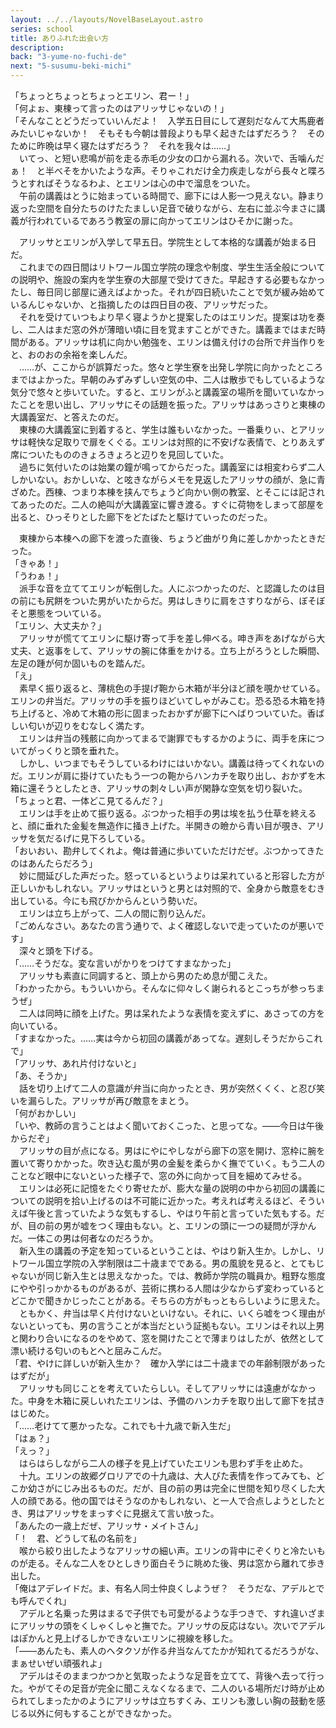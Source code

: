 ```yaml
---
layout: ../../layouts/NovelBaseLayout.astro
series: school
title: ありふれた出会い方
description: 
back: "3-yume-no-fuchi-de"
next: "5-susumu-beki-michi"
---
```


「ちょっとちょっとちょっとエリン、君ー！」
<br>
「何よぉ、東棟って言ったのはアリッサじゃないの！」
<br>
「そんなことどうだっていいんだよ！　入学五日目にして遅刻だなんて大馬鹿者みたいじゃないか！　そもそも今朝は普段よりも早く起きたはずだろう？　そのために昨晩は早く寝たはずだろう？　それを我々は……」
<br>
　いてっ、と短い悲鳴が前を走る赤毛の少女の口から漏れる。次いで、舌噛んだぁ！　と半べそをかいたような声。そりゃこれだけ全力疾走しながら長々と喋ろうとすればそうなるわよ、とエリンは心の中で溜息をついた。
<br>
　午前の講義はとうに始まっている時間で、廊下には人影一つ見えない。静まり返った空間を自分たちのけたたましい足音で破りながら、左右に並ぶ今まさに講義が行われているであろう教室の扉に向かってエリンはひそかに謝った。

　アリッサとエリンが入学して早五日。学院生として本格的な講義が始まる日だ。
<br>
　これまでの四日間はリトワール国立学院の理念や制度、学生生活全般についての説明や、施設の案内を学生寮の大部屋で受けてきた。早起きする必要もなかったし、毎日同じ部屋に通えばよかった。それが四日続いたことで気が緩み始めているんじゃないか、と指摘したのは四日目の夜、アリッサだった。
<br>
　それを受けていつもより早く寝ようかと提案したのはエリンだ。提案は功を奏し、二人はまだ窓の外が薄暗い頃に目を覚ますことができた。講義まではまだ時間がある。アリッサは机に向かい勉強を、エリンは備え付けの台所で弁当作りをと、おのおの余裕を楽しんだ。
<br>
　……が、ここからが誤算だった。悠々と学生寮を出発し学院に向かったところまではよかった。早朝のみずみずしい空気の中、二人は散歩でもしているような気分で悠々と歩いていた。すると、エリンがふと講義室の場所を聞いていなかったことを思い出し、アリッサにその話題を振った。アリッサはあっさりと東棟の大講義室だ、と答えたのだ。
<br>
　東棟の大講義室に到着すると、学生は誰もいなかった。一番乗りぃ、とアリッサは軽快な足取りで扉をくぐる。エリンは対照的に不安げな表情で、とりあえず席についたもののきょろきょろと辺りを見回していた。
<br>
　過ちに気付いたのは始業の鐘が鳴ってからだった。講義室には相変わらず二人しかいない。おかしいな、と呟きながらメモを見返したアリッサの顔が、急に青ざめた。西棟、つまり本棟を挟んでちょうど向かい側の教室、とそこには記されてあったのだ。二人の絶叫が大講義室に響き渡る。すぐに荷物をしまって部屋を出ると、ひっそりとした廊下をどたばたと駆けていったのだった。

　東棟から本棟への廊下を渡った直後、ちょうど曲がり角に差しかかったときだった。
<br>
「きゃあ！」
<br>
「うわぁ！」
<br>
　派手な音を立ててエリンが転倒した。人にぶつかったのだ、と認識したのは目の前にも尻餅をついた男がいたからだ。男はしきりに肩をさすりながら、ぼそぼそと悪態をついている。
<br>
「エリン、大丈夫か？」
<br>
　アリッサが慌ててエリンに駆け寄って手を差し伸べる。呻き声をあげながら大丈夫、と返事をして、アリッサの腕に体重をかける。立ち上がろうとした瞬間、左足の踵が何か固いものを踏んだ。
<br>
「え」
<br>
　素早く振り返ると、薄桃色の手提げ鞄から木箱が半分ほど顔を覗かせている。エリンの弁当だ。アリッサの手を振りほどいてしゃがみこむ。恐る恐る木箱を持ち上げると、冷めて木箱の形に固まったおかずが廊下にへばりついていた。香ばしい匂いが辺りをむなしく満たす。
<br>
　エリンは弁当の残骸に向かってまるで謝罪でもするかのように、両手を床についてがっくりと頭を垂れた。
<br>
　しかし、いつまでもそうしているわけにはいかない。講義は待ってくれないのだ。エリンが肩に掛けていたもう一つの鞄からハンカチを取り出し、おかずを木箱に還そうとしたとき、アリッサの刺々しい声が閑静な空気を切り裂いた。
<br>
「ちょっと君、一体どこ見てるんだ？」
<br>
　エリンは手を止めて振り返る。ぶつかった相手の男は埃を払う仕草を終えると、顔に垂れた金髪を無造作に掻き上げた。半開きの瞼から青い目が覗き、アリッサを気だるげに見下ろしている。
<br>
「おいおい、勘弁してくれよ。俺は普通に歩いていただけだぜ。ぶつかってきたのはあんたらだろう」
<br>
　妙に間延びした声だった。怒っているというよりは呆れていると形容した方が正しいかもしれない。アリッサはというと男とは対照的で、全身から敵意をむき出している。今にも飛びかからんという勢いだ。
<br>
　エリンは立ち上がって、二人の間に割り込んだ。
<br>
「ごめんなさい。あなたの言う通りで、よく確認しないで走っていたのが悪いです」
<br>
　深々と頭を下げる。
<br>
「……そうだな。変な言いがかりをつけてすまなかった」
<br>
　アリッサも素直に同調すると、頭上から男のため息が聞こえた。
<br>
「わかったから。もういいから。そんなに仰々しく謝られるとこっちが参っちまうぜ」
<br>
　二人は同時に顔を上げた。男は呆れたような表情を変えずに、あさっての方を向いている。
<br>
「すまなかった。……実は今から初回の講義があってな。遅刻しそうだからこれで」
<br>
「アリッサ、あれ片付けないと」
<br>
「あ、そうか」
<br>
　話を切り上げて二人の意識が弁当に向かったとき、男が突然くくく、と忍び笑いを漏らした。アリッサが再び敵意をまとう。
<br>
「何がおかしい」
<br>
「いや、教師の言うことはよく聞いておくこった、と思ってな。――今日は午後からだぞ」
<br>
　アリッサの目が点になる。男はにやにやしながら廊下の窓を開け、窓枠に腕を置いて寄りかかった。吹き込む風が男の金髪を柔らかく撫でていく。もう二人のことなど眼中にないといった様子で、窓の外に向かって目を細めてみせる。
<br>
　エリンは必死に記憶をたぐり寄せたが、膨大な量の説明の中から初回の講義についての説明を拾い上げるのは不可能に近かった。考えれば考えるほど、そういえば午後と言っていたような気もするし、やはり午前と言っていた気もする。だが、目の前の男が嘘をつく理由もない。と、エリンの頭に一つの疑問が浮かんだ。一体この男は何者なのだろうか。
<br>
　新入生の講義の予定を知っているということは、やはり新入生か。しかし、リトワール国立学院の入学制限は二十歳までである。男の風貌を見ると、とてもじゃないが同じ新入生とは思えなかった。では、教師か学院の職員か。粗野な態度にやや引っかかるものがあるが、芸術に携わる人間は少なからず変わっているとどこかで聞きかじったことがある。そちらの方がもっともらしいように思えた。
<br>
　ともかく、弁当は早く片付けないといけない。それに、いくら嘘をつく理由がないといっても、男の言うことが本当だという証拠もない。エリンはそれ以上男と関わり合いになるのをやめて、窓を開けたことで薄まりはしたが、依然として漂い続ける匂いのもとへと屈みこんだ。
<br>
「君、やけに詳しいが新入生か？　確か入学には二十歳までの年齢制限があったはずだが」
<br>
　アリッサも同じことを考えていたらしい。そしてアリッサには遠慮がなかった。中身を木箱に戻しいれたエリンは、予備のハンカチを取り出して廊下を拭きはじめた。
<br>
「……老けてて悪かったな。これでも十九歳で新入生だ」
<br>
「はぁ？」
<br>
「えっ？」
<br>
　はらはらしながら二人の様子を見上げていたエリンも思わず手を止めた。
<br>
　十九。エリンの故郷グロリアでの十九歳は、大人びた表情を作ってみても、どこか幼さがにじみ出るものだ。だが、目の前の男は完全に世間を知り尽くした大人の顔である。他の国ではそうなのかもしれない、と一人で合点しようとしたとき、男はアリッサをまっすぐに見据えて言い放った。
<br>
「あんたの一歳上だぜ、アリッサ・メイトさん」
<br>
「！　君、どうして私の名前を」
<br>
　喉から絞り出したようなアリッサの細い声。エリンの背中にぞくりと冷たいものが走る。そんな二人をひとしきり面白そうに眺めた後、男は窓から離れて歩き出した。
<br>
「俺はアデレイドだ。ま、有名人同士仲良くしようぜ？　そうだな、アデルとでも呼んでくれ」
<br>
　アデルと名乗った男はまるで子供でも可愛がるような手つきで、すれ違いざまにアリッサの頭をくしゃくしゃと撫でた。アリッサの反応はない。次いでアデルはぽかんと見上げるしかできないエリンに視線を移した。
<br>
「――あんたも、素人のヘタクソが作る弁当なんてたかが知れてるだろうがな、まぁせいぜい頑張れよ」
<br>
　アデルはそのままつかつかと気取ったような足音を立てて、背後へ去って行った。やがてその足音が完全に聞こえなくなるまで、二人のいる場所だけ時が止められてしまったかのようにアリッサは立ちすくみ、エリンも激しい胸の鼓動を感じる以外に何もすることができなかった。